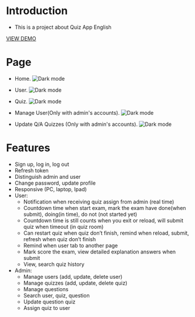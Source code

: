 # **Introduction**

-   This is a project about Quiz App English

[VIEW DEMO](https://www.youtube.com/watch?v=VZIQpNqYQJA)

# **Page**

-   Home.
    ![Dark mode](https://res.cloudinary.com/dqon3qgym/image/upload/v1681400824/Image%20github/1_tosjrr.png)

-   User.
    ![Dark mode](https://res.cloudinary.com/dqon3qgym/image/upload/v1681400823/Image%20github/2_npia4z.png)

-   Quiz.
    ![Dark mode](https://res.cloudinary.com/dqon3qgym/image/upload/v1681400819/Image%20github/3_xmu2iu.png)

-   Manage User(Only with admin's accounts).
    ![Dark mode](https://res.cloudinary.com/dqon3qgym/image/upload/v1681400819/Image%20github/4_b8uouz.png)

-   Update Q/A Quizzes (Only with admin's accounts).
    ![Dark mode](https://res.cloudinary.com/dqon3qgym/image/upload/v1681400819/Image%20github/5_bwhgvb.png)

# **Features**

-   Sign up, log in, log out
-   Refresh token
-   Distinguish admin and user
-   Change password, update profile
-   Responsive (PC, laptop, Ipad)
-   User:
    -   Notification when receiving quiz assign from admin (real time)
    -   Countdown time when start exam, mark the exam have done(when submit), doing(in time), do not (not started yet)
    -   Countdown time is still counts when you exit or reload, will submit quiz when timeout (in quiz room)
    -   Can restart quiz when quiz don’t finish, remind when reload, submit, refresh when quiz don’t finish
    -   Remind when user tab to another page
    -   Mark score the exam, view detailed explanation answers when submit
    -   View, search quiz history
-   Admin:
    -   Manage users (add, update, delete user)
    -   Manage quizzes (add, update, delete quiz)
    -   Manage questions
    -   Search user, quiz, question
    -   Update question quiz
    -   Assign quiz to user
